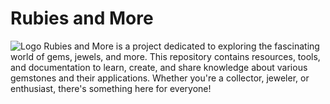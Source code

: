 # Rubies and More
![Logo](https://postimg.cc/fkcBbBsy)
Rubies and More is a project dedicated to exploring the fascinating world of gems, jewels, and more. This repository contains resources, tools, and documentation to learn, create, and share knowledge about various gemstones and their applications. Whether you're a collector, jeweler, or enthusiast, there's something here for everyone!
